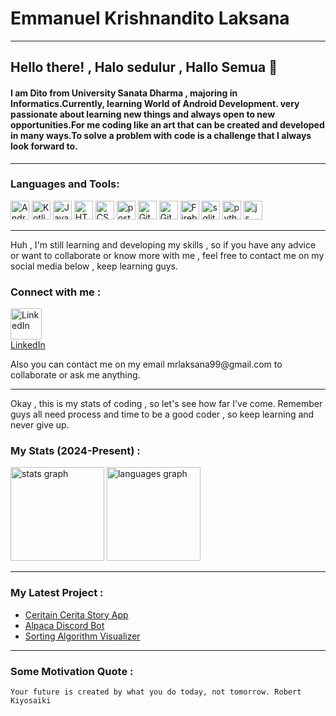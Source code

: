 # Emmanuel Krishnandito Laksana

-- -- -- 

## Hello there! , Halo sedulur , Hallo Semua 👋

#### I am Dito from University Sanata Dharma , majoring in Informatics.Currently, learning World of Android Development. very passionate about learning new things and always open to new opportunities.For me coding like an art that can be created and developed in many ways.To solve a problem with code is a challenge that I always look forward to.

---

### Languages and Tools:
<p align = "left">
 <img alt="Android Studio" width="30px" src="https://img.icons8.com/color/48/000000/android-studio--v3.png" />
<img alt="Kotlin" width="30px" src="https://img.icons8.com/color/48/000000/kotlin--v3.png" />
<img  alt="Java" width=30px" src="https://cdn.jsdelivr.net/gh/devicons/devicon@latest/icons/java/java-original.svg" />
<img alt="HTML5" width="30px" src="https://img.icons8.com/color/48/000000/html-5--v1.png" />
<img alt="CSS3" width="30px" src="https://img.icons8.com/color/48/000000/css3.png" />
<img  alt="postman" width="30px" src="https://cdn.jsdelivr.net/gh/devicons/devicon@latest/icons/postman/postman-original.svg" />
<img alt="Git" width="30px" src="https://img.icons8.com/color/48/000000/git.png" />
<img alt="GitHub" width="30px" src="https://img.icons8.com/fluent/48/000000/github.png" />
<img alt="Firebase" width="30px" src="https://img.icons8.com/color/48/000000/firebase.png" />
<img  alt="sqlite" width="30px" src="https://cdn.jsdelivr.net/gh/devicons/devicon@latest/icons/sqlite/sqlite-original.svg" />
<img  alt="python" width="30px" src="https://cdn.jsdelivr.net/gh/devicons/devicon@latest/icons/python/python-original.svg" />
<img  alt="js" width="30px" src="https://cdn.jsdelivr.net/gh/devicons/devicon@latest/icons/javascript/javascript-original.svg" />

</p>


--- 
Huh , I'm still learning and developing my skills , so if you have any advice or want to collaborate or know more with
me , feel free to contact me on my social media below , keep learning guys.

### Connect with me :
<p align="left">
<img alt="LinkedIn" width="50px" src="https://cdn.jsdelivr.net/gh/devicons/devicon@latest/icons/linkedin/linkedin-original.svg" /><br>
<a href="www.linkedin.com/in/emmanuel-krishnandito-laksana-3981b2251">LinkedIn</a>
</p>
Also you can contact me on my email mrlaksana99@gmail.com to collaborate or ask me anything.

--- 
Okay , this is my stats of coding , so let's see how far I've come.
Remember guys all need process and time to be a good coder , so keep learning and never give up.
### My Stats (2024-Present) :
<img src="https://github-readme-stats.vercel.app/api?username=KrishnanditoLksn&hide_title=false&hide_rank=false&show_icons=true&include_all_commits=true&count_private=true&disable_animations=false&theme=dracula&locale=en&hide_border=false&order=1" height="150" alt="stats graph"  />
<img src="https://github-readme-stats.vercel.app/api/top-langs?username=KrishnanditoLksn&locale=en&hide_title=false&layout=compact&card_width=320&langs_count=5&theme=dracula&hide_border=false&order=2" height="150" alt="languages graph"  />

--- 
### My Latest Project :
- [Ceritain Cerita Story App](https://github.com/KrishnanditoLksn/CeritainCerita)
- [Alpaca Discord Bot](https://github.com/KrishnanditoLksn/Alpaca)
- [Sorting Algorithm Visualizer](https://github.com/KrishnanditoLksn/sort_viz)

--- 
### Some Motivation Quote :
 `Your future is created by what you do today, not tomorrow. Robert Kiyosaiki`
